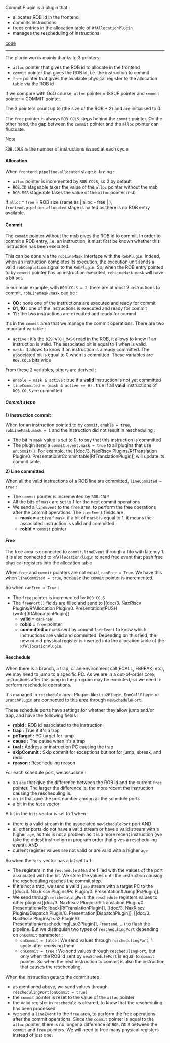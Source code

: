 Commit Plugin is a plugin that :
- allocates ROB id in the frontend
- commits instructions
- frees entries in the allocation table of `RfAllocationPlugin`
- manages the rescheduling of instructions

[code](https://github.com/SpinalHDL/NaxRiscv/blob/main/src/main/scala/naxriscv/misc/CommitPlugin.scala)

___

The plugin works mainly thanks to 3 pointers :
- `alloc` pointer that gives the ROB id to allocate in the frontend
- `commit` pointer that gives the ROB id, i.e. the instruction to commit
- `free` pointer that gives the available physical register to the allocation table via the ROB id

If we compare with OoO course, `alloc` pointer = ISSUE pointer and `commit` pointer = COMMIT pointer.

The 3 pointers count up to (the size of the ROB * 2) and are initialised to 0.

The `free` pointer is always `ROB.COLS` steps behind the `commit` pointer.
On the other hand, the gap between the `commit` pointer and the `alloc` pointer can fluctuate.

> [!NOTE]
>  `ROB.COLS` is the number of instructions issued at each cycle

#### Allocation

When `frontend.pipeline.allocated` stage is fireing :
- `alloc` pointer is incremented by `ROB.COLS`, so 2 by default
- `ROB.ID` stageable takes the value of the `alloc` pointer without the msb
- `ROB.MSB` stageable takes the value of the `alloc` pointer msb

If `alloc` ^ `free` = ROB size (same as | alloc - free | ), `frontend.pipeline.allocated` stage is halted as there is no ROB entry available.

#### Commit

The `commit` pointer without the msb gives the ROB id to commit.
In order to commit a ROB entry, i.e. an instruction, it must first be known whether this instruction has been executed. 

This can be done via the `robLineMask` interface with the `RobPlugin`.
Indeed, when an instruction completes its execution, the execution unit sends a valid `robCompletion` signal to the `RobPlugin`. 
So, when the ROB entry pointed to by `commit` pointer has an instruction executed, `robLineMask.mask` will have a bit set.

In our main example, with `ROB.COLS = 2`, there are at most 2 instructions to commit, `robLineMask.mask` can be :
- **00 :** none one of the instructions are executed and ready for commit
- **01, 10 :** one of the instructions is executed and ready for commit
- **11 :** the two instructions are executed and ready for commit

It's in the `commit` area that we manage the commit operations. There are two important variable :
- `active` : it's the `DISPATCH_MASK` read in the ROB, it allows to know if an instruction is valid. The associated bit is equal to 1 when is valid.
- `mask` : it allows to know if an instruction is already committed. The associated bit is equal to 0 when is committed.
These variables are `ROB.COLS` bits wide

From these 2 variables, others are derived :
- `enable = mask & active` : true if a **valid** instruction is not yet committed
- `lineCommited = (mask & active == 0)` : true if all **valid** instructions of `ROB.COLS` are committed.

##### Commit steps
**1) Instruction commit**

When for an instruction pointed to by `commit`, `enable = true`, `robLineMask.mask = 1` and the instruction did not result in rescheduling :
- The bit in `mask` value is set to 0, to say that this instruction is committed
- The plugin send a `commit.event.mask = true` to all plugins that use `onCommit()`. For example, the [[doc/3. NaxRiscv Plugins/RfTranslation Plugin/0. Presentation#Commit table|RfTranslationPlugin]] will update its commit table.

**2) Line committed**

When all the valid instructions of a ROB line are committed, `lineCommited = true` :
- The `commit` pointer is incremented by `ROB.COLS`
- All the bits of `mask` are set to 1 for the next commit operations
- We send a `lineEvent` to the `free` area, to perform the free operations after the commit operations.
	The `lineEvent` fields are :
	- **mask =** `active` ^ `mask`, if a bit of mask is equal to 1, it means the associated instruction is valid and committed
	- **robId =** `commit` pointer

#### Free

The free area is connected to `commit.lineEvent` through a fifo with latency 1.
It is also connected to `RfAllocationPlugin` to send free event that push free physical registers into the allocation table

When `free` and `commit` pointers are not equal, `canFree = True`. 
We have this when `lineCommited = true`, because the `commit` pointer is incremented.

So when `canFree = True` :
- The `free` pointer is incremented by `ROB.COLS`
- The `freePort()` fields are filled and send to [[doc/3. NaxRiscv Plugins/RfAllocation Plugin/0. Presentation#PUSH (write)|RfAllocationPlugin]]
	- **valid =** `canFree`
	- **robId =** `free` pointer
	- **committed =** mask sent by commit `lineEvent` to know which instructions are valid and committed. Depending on this field, the new or old physical register is inserted into the allocation table of the `RfAllocationPlugin`.

#### Reschedule

When there is a branch, a trap, or an environment call(ECALL, EBREAK, etc), we may need to jump to a specific PC. As we are in a out-of-order core, instructions after this jump in the program may be executed, so we need to perform reschedule operations.

It's managed in `reschedule` area. Plugins like `Lsu2Plugin`, `EnvCallPlugin` or `BranchPlugin` are connected to this area through `newSchedulePort`.

These schedule ports have settings for whether they allow jump and/or trap, and have the following fields :
- **robId :** ROB id associated to the instruction
- **trap :** True if it's a trap
- **pcTarget :** PC target for jump
- **cause :** The cause when it's a trap
- **tval :** Address or instruction PC causing the trap
- **skipCommit :** Skip commit for exceptions but not for jump, ebreak, and redo
- **reason :** Rescheduling reason

For each schedule port, we associate :
- an `age` that give the difference between the ROB id and the current `free` pointer. The larger the difference is, the more recent the instruction causing the rescheduling is.
- an `id` that give the port number among all the schedule ports
- a bit in the `hits` vector

A bit in the `hits` vector is set to 1 when :
- there is a valid stream in the associated `newSchedulePort` port
AND
- all other ports do not have a valid stream or have a valid stream with a higher `age`, as this is not a problem as it is a more recent instruction (we take the oldest instruction in program order that gives a rescheduling event).
AND
- current register values are not valid or are valid with a higher `age`

So when the `hits` vector has a bit set to 1 :
- The registers in the `reschedule` area are filled with the values of the port associated with the bit. We store the values until the instruction causing the rescheduling reaches the commit step.
- If it's not a trap, we send a valid `jump` stream with a target PC to the [[doc/3. NaxRiscv Plugins/Pc Plugin/0. Presentation#Jump|PcPlugin]].
- We send through `reschedulingPort` the `reschedule` registers values to other plugins([[doc/3. NaxRiscv Plugins/RfTranslation Plugin/0. Presentation#Rollback|RfTranslationPlugin]], [[doc/3. NaxRiscv Plugins/Dispatch Plugin/0. Presentation|DispatchPlugin]], [[doc/3. NaxRiscv Plugins/Lsu2 Plugin/0. Presentation#rescheduling|Lsu2Plugin]], `Frontend`, ...) to flush the pipeline. But we distinguish two types of `reschedulingPort` depending on `onCommit` parameter :
	- `onCommit = false` : We send values through `reschedulingPort`, 1 cycle after receiving them
	- `onCommit = true` : We send values through `reschedulingPort`, but only when the ROB id sent by `newSchedulePort` is equal to `commit` pointer. So when the next instruction to commit is also the instruction that causes the rescheduling.

When the instruction gets to the commit step :
- as mentioned above, we send values through `reschedulingPort(onCommit = true)`
- the `commit` pointer is reset to the value of the `alloc` pointer
- the valid register in `reschedule` is cleared, to know that the rescheduling has been processed
- we send a `lineEvent` to the `free` area, to perform the free operations after the commit operations. Since the `commit` pointer is equal to the `alloc` pointer, there is no longer a difference of `ROB.COLS` between the `commit` and `free` pointers. We will need to free many physical registers instead of just one.

